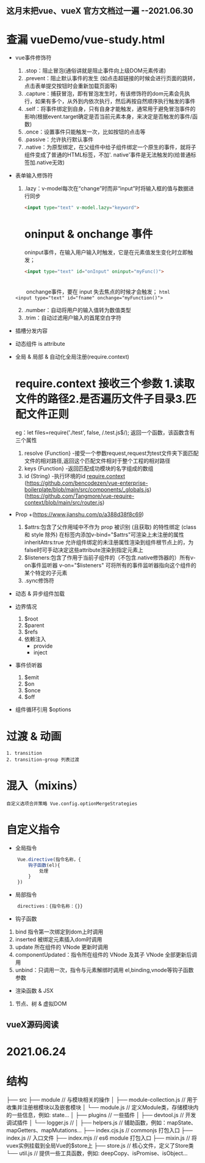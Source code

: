 ## 这月末把vue、vueX 官方文档过一遍  --2021.06.30
# 查漏  vueDemo/vue-study.html
* vue事件修饰符 
    1. .stop：阻止冒泡(通俗讲就是阻止事件向上级DOM元素传递) 
    2. .prevent：阻止默认事件的发生 (如点击超链接的时候会进行页面的跳转，点击表单提交按钮时会重新加载页面等)  
    3. .capture：捕获冒泡，即有冒泡发生时，有该修饰符的dom元素会先执行，如果有多个，从外到内依次执行，然后再按自然顺序执行触发的事件
    4. .self：将事件绑定到自身，只有自身才能触发，通常用于避免冒泡事件的影响(根据event.target确定是否当前元素本身，来决定是否触发的事件/函数)
    5. .once：设置事件只能触发一次，比如按钮的点击等
    6. .passive：允许执行默认事件
    7. .native：为原型绑定，在父组件中给子组件绑定一个原生的事件，就将子组件变成了普通的HTML标签，不加'. native'事件是无法触发的(给普通标签加.native无效)
* 表单输入修饰符
    1. .lazy：v-model每次在“change”时而非“input”时将输入框的值与数据进行同步 
        ``` html
        <input type="text" v-model.lazy="keyword">
        ```
        #  oninput &  onchange  事件
        oninput事件，在输入用户输入时触发，它是在元素值发生变化时立即触发；
        ``` html
        <input type="text" id="onInput" oninput="myFunc()">
        ```
    　　    
    　　onchange事件，要在 input 失去焦点的时候才会触发；
        ``` html
        　　    <input type="text" id="fname" onchange="myFunction()">
        ```

    2. .number：自动将用户的输入值转为数值类型
    3. .trim：自动过滤用户输入的首尾空白字符

* 插槽分发内容
* 动态组件 is attribute
* 全局 & 局部 & 自动化全局注册(require.context)
    # require.context 接收三个参数 1.读取文件的路径2.是否遍历文件子目录3.匹配文件正则
    eg：let files=require('./test', false, /.test.js$/);
    返回一个函数，该函数含有三个属性
    1. resolve {Function} -接受一个参数request,request为test文件夹下面匹配文件的相对路径,返回这个匹配文件相对于整个工程的相对路径
    2. keys {Function} -返回匹配成功模块的名字组成的数组
    3. id {String} -执行环境的id 
    [require.context](https://cn.vuejs.org/v2/guide/components-registration.html)
                     (https://github.com/bencodezen/vue-enterprise-boilerplate/blob/main/src/components/_globals.js)
                     (https://github.com/Tangmore/vue-require-context/blob/main/src/router.js)

* Prop +(https://www.jianshu.com/p/a388d38f8c69)
    1. $attrs:包含了父作用域中不作为 prop 被识别 (且获取) 的特性绑定 (class 和 style 除外)
        在标签内添加v-bind="$attrs"可渲染上未注册的属性
        inheritAttrs:true 允许组件绑定的未注册属性渲染到组件根节点上的，为false时可手动决定这些attribute渲染到指定元素上
    2. $listeners:包含了作用于当前子组件的（不包含.native修饰器的）所有v-on事件监听器
        v-on="$listeners" 可将所有的事件监听器指向这个组件的某个特定的子元素
    3. .sync修饰符
* 动态 & 异步组件加载
* 边界情况
    1. $root
    2. $parent
    3. $refs
    4. 依赖注入 
        * provide
        * inject 
* 事件侦听器
    1. $emit
    2. $on 
    3. $once 
    4. $off
* 组件循环引用   $options
# 过渡 & 动画
    1. transition 
    2. transition-group 列表过渡
# 混入（mixins）
    自定义选项合并策略 Vue.config.optionMergeStrategies
# 自定义指令
* 全局指令 
``` javascript
    Vue.directive(指令名称，{
        钩子函数(el){
            处理
        }
    })  
``` 
* 局部指令 
``` javascript
    directives：{指令名称：{}}
```
* 钩子函数
1. bind  指令第一次绑定到dom上时调用
2. inserted  被绑定元素插入dom时调用
3. update 所在组件的 VNode 更新时调用
4. componentUpdated：指令所在组件的 VNode 及其子 VNode 全部更新后调用 
5. unbind：只调用一次，指令与元素解绑时调用 
   el,binding,vnode等钩子函数参数
* 渲染函数 & JSX
1. 节点、树 & 虚拟DOM




## vueX源码阅读
# 2021.06.24

# 结构
├── src
    ├── module    // 与模块相关的操作
    │   ├── module-collection.js   // 用于收集并注册根模块以及嵌套模块
    │   └── module.js   // 定义Module类，存储模块内的一些信息，例如: state...
    │
    ├── plugins   // 一些插件
    │   ├── devtool.js   // 开发调试插件
    │   └── logger.js    // 
    │
    ├── helpers.js       // 辅助函数，例如：mapState、mapGetters、mapMutations...
    ├── index.cjs.js     // commonjs 打包入口
    ├── index.js         // 入口文件
    ├── index.mjs        // es6 module 打包入口
    ├── mixin.js         // 将vuex实例挂载到全局Vue的$store上
    ├── store.js         // 核心文件，定义了Store类
    └── util.js          // 提供一些工具函数，例如: deepCopy、isPromise、isObject...

 